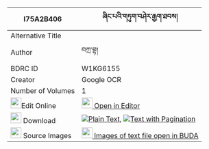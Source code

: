 |I75A2B406|ཞིང་པའི་གཏུག་བཤེར་རྒྱག་ཐབས། 
| --- | --- 
|Alternative Title |
|Author| བཀྲ་བྷ།
|BDRC ID | W1KG6155
|Creator | Google OCR
|Number of Volumes| 1
|<img width="25" src="https://img.icons8.com/color/25/000000/edit-property.png">Edit Online| [<img width="25" src="https://avatars.githubusercontent.com/u/45091458?s=200&v=4"> Open in Editor](http://editor.openpecha.org/I75A2B406)
|<img width="25" src="https://img.icons8.com/fluent/48/000000/download-2.png"/>  Download | [![](https://img.icons8.com/color/20/000000/txt.png)Plain Text](https://github.com/Openpecha/I75A2B406/releases/download/v1/shyingpa_i_tuksher_gyak_tab_plain_I75A2B406.zip), [![](https://img.icons8.com/color/20/000000/txt.png)Text with Pagination](https://github.com/Openpecha/I75A2B406/releases/download/v1/shyingpa_i_tuksher_gyak_tab_pages_I75A2B406.zip)
|<img width="25" src="https://img.icons8.com/plasticine/100/000000/pictures-folder.png"/>  Source Images | [<img width="25" src="https://library.bdrc.io/icons/BUDA-small.svg"> Images of text file open in BUDA](https://library.bdrc.io/show/bdr:W1KG6155)
